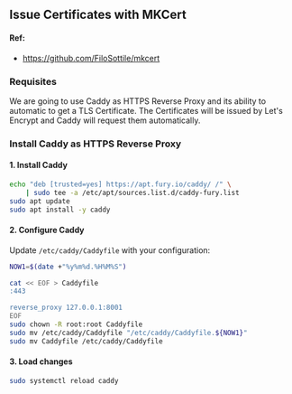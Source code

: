 ## Issue Certificates with MKCert 

#### Ref: 
- https://github.com/FiloSottile/mkcert

### Requisites

We are going to use Caddy as HTTPS Reverse Proxy and its ability to automatic to get a TLS Certificate.
The Certificates will be issued by Let's Encrypt and Caddy will request them automatically.


### Install Caddy as HTTPS Reverse Proxy

#### 1. Install Caddy

```sh
echo "deb [trusted=yes] https://apt.fury.io/caddy/ /" \
    | sudo tee -a /etc/apt/sources.list.d/caddy-fury.list
sudo apt update
sudo apt install -y caddy
``` 

#### 2. Configure Caddy

Update `/etc/caddy/Caddyfile` with your configuration:

```sh
NOW1=$(date +"%y%m%d.%H%M%S")

cat << EOF > Caddyfile
:443

reverse_proxy 127.0.0.1:8001
EOF
sudo chown -R root:root Caddyfile
sudo mv /etc/caddy/Caddyfile "/etc/caddy/Caddyfile.${NOW1}" 
sudo mv Caddyfile /etc/caddy/Caddyfile
```

#### 3. Load changes

```sh
sudo systemctl reload caddy
```


